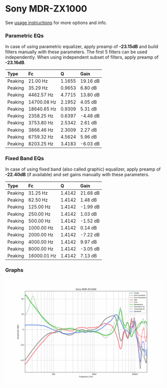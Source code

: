 # Sony MDR-ZX1000
See [usage instructions](https://github.com/jaakkopasanen/AutoEq#usage) for more options and info.

### Parametric EQs
In case of using parametric equalizer, apply preamp of **-23.15dB** and build filters manually
with these parameters. The first 5 filters can be used independently.
When using independent subset of filters, apply preamp of **-23.16dB**.

| Type    | Fc          |      Q | Gain     |
|:--------|:------------|:-------|:---------|
| Peaking | 21.00 Hz    | 1.1655 | 19.16 dB |
| Peaking | 35.29 Hz    | 0.9653 | 6.80 dB  |
| Peaking | 4462.57 Hz  | 4.7715 | 13.80 dB |
| Peaking | 14700.08 Hz | 2.1952 | 4.05 dB  |
| Peaking | 18640.65 Hz | 0.9309 | 5.31 dB  |
| Peaking | 2358.25 Hz  | 0.6397 | -4.48 dB |
| Peaking | 3753.80 Hz  | 2.5342 | 2.61 dB  |
| Peaking | 3866.46 Hz  | 2.3009 | 2.27 dB  |
| Peaking | 6759.32 Hz  | 4.5624 | 5.96 dB  |
| Peaking | 8203.25 Hz  | 3.4183 | -6.03 dB |

### Fixed Band EQs
In case of using fixed band (also called graphic) equalizer, apply preamp of **-22.40dB**
(if available) and set gains manually with these parameters.

| Type    | Fc          |      Q | Gain     |
|:--------|:------------|:-------|:---------|
| Peaking | 31.25 Hz    | 1.4142 | 21.68 dB |
| Peaking | 62.50 Hz    | 1.4142 | 1.48 dB  |
| Peaking | 125.00 Hz   | 1.4142 | -1.99 dB |
| Peaking | 250.00 Hz   | 1.4142 | 1.03 dB  |
| Peaking | 500.00 Hz   | 1.4142 | -1.52 dB |
| Peaking | 1000.00 Hz  | 1.4142 | 0.14 dB  |
| Peaking | 2000.00 Hz  | 1.4142 | -7.22 dB |
| Peaking | 4000.00 Hz  | 1.4142 | 9.97 dB  |
| Peaking | 8000.00 Hz  | 1.4142 | -3.05 dB |
| Peaking | 16000.01 Hz | 1.4142 | 7.13 dB  |

### Graphs
![](./Sony%20MDR-ZX1000.png)